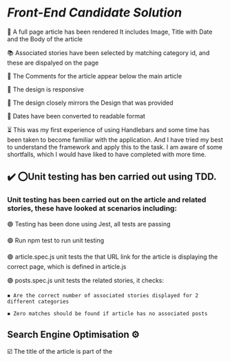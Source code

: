 # *Front-End Candidate Solution*

📰 A full page article has been rendered
It includes Image, Title with Date and the Body of the article

📚 Associated stories have been selected by matching category id, and these are dispalyed on the page

💬 The Comments for the article appear below the main article

📱 The design is responsive

:art: The design closely mirrors the Design that was provided

📅 Dates have been converted to readable format

⏳ This was my first experience of using Handlebars and some time has been taken to become familiar with the application.
And I have tried my best to understand the framework and apply this to the task. I am aware of some shortfalls, which I would 
have liked to have completed with more time.


## ✔️ ⭕Unit testing has ben carried out using TDD. 

### Unit testing has been carried out on the article and related stories, these have looked at scenarios including:

🟣 Testing has been done using Jest, all tests are passing

🟣 Run npm test to run unit testing

🟣 article.spec.js unit tests the that URL link for the article is displaying the correct page, which is defined in article.js

🟣 posts.spec.js unit tests the related stories, it checks:


	◾ Are the correct number of associated stories displayed for 2 different categories

	◾ Zero matches should be found if article has no associated posts
	
	
## Search Engine Optimisation ⚙️

☑️ The title of the article is part of the <title> tag
	
☑️ Description, Viewport and Content-type <meta> tags are included
	
☑️ Only one h1 tag is used and it matches the <title> And subsequent header tags are used in descending order

☑️ <alt> tags are used on all images for descriptions for screen readers
	
<img width="258" alt="lighthouse" src="https://user-images.githubusercontent.com/58731479/119054100-fb8a4600-b9be-11eb-9fb5-3c9d1fdf83e6.png">
	
## Clean code

Use of BEM naming convention for CSS styling


## TODO's
	
### With more time, all the things that I would do: 

✨ Imporve the responsive design to produce a more sleek transfer from mobile to laptop
	
✨ Getting the Comments data via an endpoint on the front-end

✨ Add the sorting function fo the comments to order by date and likes. 

✨ Fix the ordering of items in mobile view

✨ Message icon for comments section is not displaying correctly
	


---------------------------------------------------------------------------
---------------------------------------------------------------------------

	
	

# Front-End Candidate Test

:wave: Welcome to The Telegraph front-end candidate test

- [Task](#wrench-task)
	- [Requirements](#mega-requirements)
	- [What we are looking for](#mag_right-what-we-are-looking-for)
	- [Data](#open_file_folder-data)
	- [Designs](#art-designs)
- [Set up](#floppy_disk-set-up)
- [Acceptance criteria](#scroll-acceptance-criteria)
- [Submitting your code](#mailbox_with_mail-submitting-your-code)

## :wrench: Task 

We would like you to build a responsive news article as per the included designs. You should meet the [ACs](#scroll-acceptance-criteria).

We've built a bare-bones [express](https://expressjs.com/) application with some basic front-end tooling ([webpack](https://webpack.js.org/) for JavaScript compilation and [PostCSS](https://postcss.org/) for CSS concatenation). It uses [handlebars](https://handlebarsjs.com/guide/) as a simple templating language.

Your code should work in modern browsers such as Chrome, Firefox and Edge. Do not worry about supporting IE11 or below.

You should not spend more than 3 hours on this task. We are not expecting a fully functioning masterpiece in this time :)
For everything you are not able to complete, please submit with a list of what you would have done with more time and/or write `// TODO`s throughout your code.

### :mega: Requirements

* Match the [designs](#art-designs) as closely as possible, filling in any gaps as you deem fit
* Application should be fully responsive
* Pass the [ACs](#scroll-acceptance-criteria)
* Ensure code is unit tested. We've set this up with [Jest](https://jestjs.io/) but feel free to use whatever you like
* The article and related posts JSON calls should be made server side (example integration of `meta.json` included)
* Comments should be called once the DOM is ready via [this endpoint](https://my-json-server.typicode.com/telegraph/frontend-exercise/comments). This call should be made client-side and injected with JavaScript
* Keep your JavaScript vanilla please :icecream:

### :mag_right: What we are looking for

* An understanding of web fundamentals
* A consistent and scalable approach to the test
* An understanding of accessibility
* Reasoning about web performance
* Reasoning about SEO
* Solid unit testing
* Ability to translate designs into code

### :open_file_folder: Data

* Article data: `server/content/article.json`
* Posts: `server/content/posts.json`
* Meta: `server/content/meta.json`
* Comments: [https://my-json-server.typicode.com/telegraph/frontend-exercise/comments](https://my-json-server.typicode.com/telegraph/frontend-exercise/comments)

### :art: Designs

* The designs can be found in the `design` directory in the root of the project.
* The font in the design file is a custom font so feel free to use whichever font you like (ideally not webdings).

## :floppy_disk: Set up

Firstly, install all of the packages:

```sh
npm install
```

Then run:

```sh
npm run dev
```

Visit [http://localhost:3000/](http://localhost:3000/) in your web browser and you *should* see a blank webpage with The Telegraph logo and a 'Hello World' message.

The above command will watch and deploy your code. The watchers for CSS and JS files will not take into account changes to new files so make sure you restart the watchers when adding new files. The CSS watcher will only look for changes inside a directory which sits within the `src/css` directory (e.g. `src/css/elements`).

## :scroll: Acceptance criteria

```
Scenario: Show single post
	Given that I submit the path of the article into the browser
	And the path is "/einstein-and-churchill-both-took-daily-naps"
	Then the post page should be returned
	And the page shows the title of the article
	And the page shows the standfirst of the article
	And the page shows the date of the article
	And the page shows the image of the article
	And the page shows the associated comment count of the article
```

```
Scenario: Show associated articles
	Given that I access the single post page
	Then the post page should return associated posts by category
	And each item should show the title of the article
	And each item should show the thumbnail of the article
```

```
Scenario: Show comments
	Given that I access the single post page
	Then the post page should return the associated comments
	And each comment should show the username
	And each comment should show the date of the comment
	And each comment should show the comment body
	And each comment should show the like count
```

```
Scenario: Order comments by newest
	Given that I click the Newest button in the comments area
	Then then the comments should display in order of date
	And the comments should show most recent first
```

```
Scenario: Order comments by likes
	Given that I click the Likes button in the comments area
	Then then the comments should display in order of most likes
	And the comments should show most liked first
```

## :mailbox_with_mail: Submitting your code

:no_entry_sign: Please don't fork this repository as the links will be accessible to other candidates. 

:heavy_check_mark: Please clone it into your own repo and send us a link. 

:heavy_check_mark: We should be able to build and run your application locally.

:heavy_check_mark: Please also feedback on how you found the test - what did you like/not like about it?

:heavy_check_mark: Feel free to send us any other additional notes. E.g. what you would have done with more time.





	

